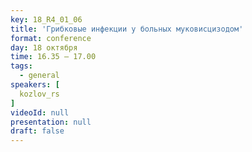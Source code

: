 ```yaml
---
key: 18_R4_01_06
title: 'Грибковые инфекции у больных муковисцизодом'
format: conference
day: 18 октября
time: 16.35 – 17.00
tags:
  - general
speakers: [
  kozlov_rs
]
videoId: null
presentation: null
draft: false
---
```


